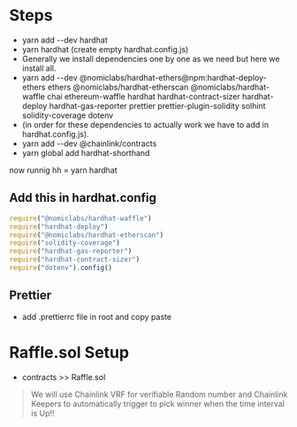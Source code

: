 
# Steps

- yarn add --dev hardhat
- yarn hardhat (create empty hardhat.config.js)
- Generally we install dependencies one by one as we need but here we install all.
- yarn add --dev @nomiclabs/hardhat-ethers@npm:hardhat-deploy-ethers ethers @nomiclabs/hardhat-etherscan @nomiclabs/hardhat-waffle chai ethereum-waffle hardhat hardhat-contract-sizer hardhat-deploy hardhat-gas-reporter prettier prettier-plugin-solidity solhint solidity-coverage dotenv
- (in order for these dependencies to actually work we have to add in hardhat.config.js).
- yarn add --dev @chainlink/contracts
- yarn global add hardhat-shorthand

now runnig hh = yarn hardhat

## Add this in hardhat.config

```javascript
require("@nomiclabs/hardhat-waffle")
require("hardhat-deploy")
require("@nomiclabs/hardhat-etherscan")
require("solidity-coverage")
require("hardhat-gas-reporter")
require("hardhat-contract-sizer")
require("dotenv").config()
```

## Prettier

- add .prettierrc file in root and copy paste

# Raffle.sol Setup

- contracts >> Raffle.sol

> We will use Chainlink VRF for verifiable Random number and Chainlink Keepers to automatically trigger to pick winner when the time interval is Up!!
